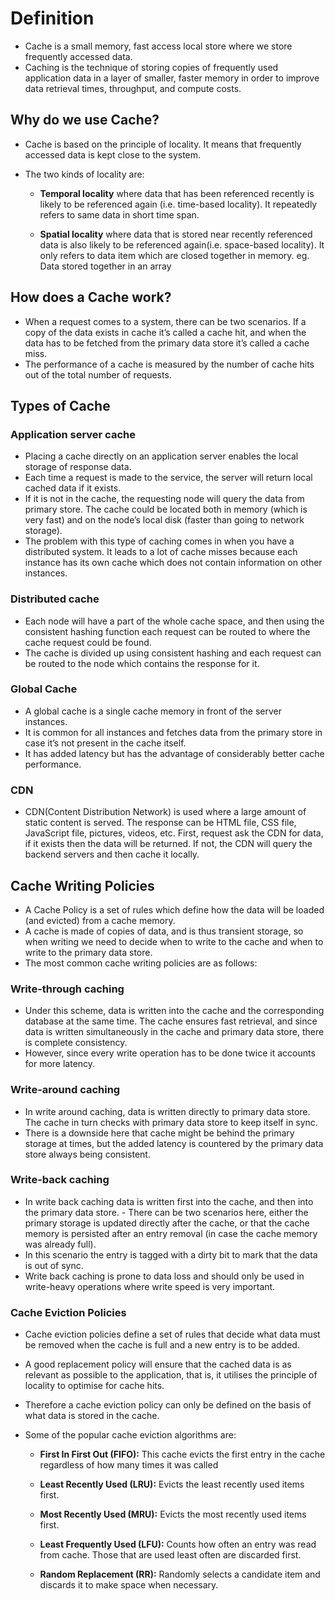 # Definition

- Cache is a small memory, fast access local store where we store frequently accessed data.
- Caching is the technique of storing copies of frequently used application data in a layer of smaller, faster memory in order to improve data retrieval times, throughput, and compute costs.

## Why do we use Cache?

- Cache is based on the principle of locality. It means that frequently accessed data is kept close to the system.
- The two kinds of locality are:

  - **Temporal locality** where data that has been referenced recently is likely to be referenced again (i.e. time-based locality). It repeatedly refers to same data in short time span.

  - **Spatial locality** where data that is stored near recently referenced data is also likely to be referenced again(i.e. space-based locality). It only refers to data item which are closed together in memory. eg. Data stored together in an array

## How does a Cache work?

- When a request comes to a system, there can be two scenarios. If a copy of the data exists in cache it’s called a cache hit, and when the data has to be fetched from the primary data store it’s called a cache miss.
- The performance of a cache is measured by the number of cache hits out of the total number of requests.

## Types of Cache

### Application server cache

- Placing a cache directly on an application server enables the local storage of response data.
- Each time a request is made to the service, the server will return local cached data if it exists.
- If it is not in the cache, the requesting node will query the data from primary store. The cache could be located both in memory (which is very fast) and on the node’s local disk (faster than going to network storage).
- The problem with this type of caching comes in when you have a distributed system. It leads to a lot of cache misses because each instance has its own cache which does not contain information on other instances.

### Distributed cache

- Each node will have a part of the whole cache space, and then using the consistent hashing function each request can be routed to where the cache request could be found.
- The cache is divided up using consistent hashing and each request can be routed to the node which contains the response for it.

### Global Cache

- A global cache is a single cache memory in front of the server instances.
- It is common for all instances and fetches data from the primary store in case it’s not present in the cache itself.
- It has added latency but has the advantage of considerably better cache performance.

### CDN

- CDN(Content Distribution Network) is used where a large amount of static content is served. The response can be HTML file, CSS file, JavaScript file, pictures, videos, etc. First, request ask the CDN for data, if it exists then the data will be returned. If not, the CDN will query the backend servers and then cache it locally.

## Cache Writing Policies

- A Cache Policy is a set of rules which define how the data will be loaded (and evicted) from a cache memory.
- A cache is made of copies of data, and is thus transient storage, so when writing we need to decide when to write to the cache and when to write to the primary data store.
- The most common cache writing policies are as follows:

### Write-through caching

- Under this scheme, data is written into the cache and the corresponding database at the same time. The cache ensures fast retrieval, and since data is written simultaneously in the cache and primary data store, there is complete consistency.
- However, since every write operation has to be done twice it accounts for more latency.

### Write-around caching

- In write around caching, data is written directly to primary data store. The cache in turn checks with primary data store to keep itself in sync.
- There is a downside here that cache might be behind the primary storage at times, but the added latency is countered by the primary data store always being consistent.

### Write-back caching

- In write back caching data is written first into the cache, and then into the primary data store. - There can be two scenarios here, either the primary storage is updated directly after the cache, or that the cache memory is persisted after an entry removal (in case the cache memory was already full).
- In this scenario the entry is tagged with a dirty bit to mark that the data is out of sync.
- Write back caching is prone to data loss and should only be used in write-heavy operations where write speed is very important.

### Cache Eviction Policies

- Cache eviction policies define a set of rules that decide what data must be removed when the cache is full and a new entry is to be added.
- A good replacement policy will ensure that the cached data is as relevant as possible to the application, that is, it utilises the principle of locality to optimise for cache hits.
- Therefore a cache eviction policy can only be defined on the basis of what data is stored in the cache.
- Some of the popular cache eviction algorithms are:

  - **First In First Out (FIFO):** This cache evicts the first entry in the cache regardless of how many times it was called

  - **Least Recently Used (LRU):** Evicts the least recently used items first.

  - **Most Recently Used (MRU):** Evicts the most recently used items first.

  - **Least Frequently Used (LFU):** Counts how often an entry was read from cache. Those that are used least often are discarded first.

  - **Random Replacement (RR):** Randomly selects a candidate item and discards it to make space when necessary.
